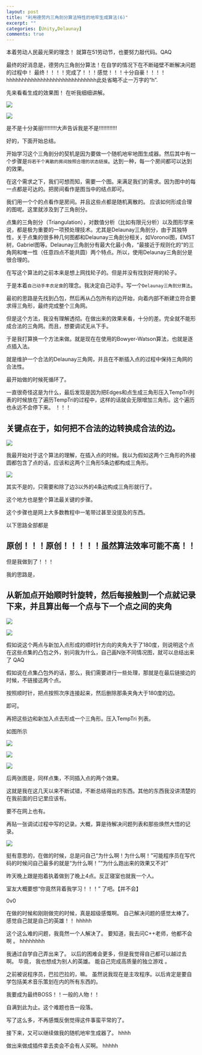 ```yaml
---
layout: post
title: "利用德劳内三角剖分算法特性的地牢生成算法(6)"
excerpt: ""
categories: [Unity,Delaunay]
comments: true
---
```

本着劳动人民最光荣的理念！ 就算在51劳动节，也要努力敲代码。QAQ

最终的好消息是，德劳内三角剖分算法！在自学的情况下在不断碰壁不断解决问题的过程中！ 最终！！！！完成了！！！感觉！！！十分自豪！！！！hhhhhhhhhhhhhhhhhhhhhhhhhhhhh此处省略不止一万字的“h”.

先来看看生成的效果图！ 在听我细细讲解。

![](http://imglf1.ph.126.net/I8gw8A7fJpd_6rHrJPPFJg==/6598246244159806456.png)

![](http://imglf0.ph.126.net/Gm7pm0SjLOGZ2916NvtSaA==/4842776974407958434.png)

是不是十分美丽!!!!!!!!!大声告诉我是不是!!!!!!!!!!!!



好的，下面开始总结。

开始学习这个三角剖分的契机是因为要做一个随机地牢地图生成器。然后其中有一个步骤是`将若干个离散的房间按照合理的状态链接`。达到一种，每一个房间都可以达到的效果。

在这个需求之下，我们可想而知，需要一个图。来满足我们的需求。因为图中的每一点都是可达的。把房间看作是图当中的结点即可。

我们用一个个的点看作是房间。并且这些点都是随机离散的。 应该如何形成合理的图呢。这里就涉及到了三角剖分。

点集的三角剖分（Triangulation），对数值分析（比如有限元分析）以及图形学来说，都是极为重要的一项预处理技术。尤其是Delaunay三角剖分，由于其独特性，关于点集的很多种几何图都和Delaunay三角剖分相关，如Voronoi图，EMST树，Gabriel图等。Delaunay三角剖分有最大化最小角，“最接近于规则化的“的三角网和唯一性（任意四点不能共圆）两个特点。所以，使用Delaunay三角剖分是很合理的。



在写这个算法的之前本来是想上网找轮子的。但是并没有找到好用的轮子。

于是本着`自己动手丰衣足食`的理念。我决定自己动手。写一个`Delaunay三角剖分算法`。

最初的思路是先找到凸包，然后再从凸包所有的边开始，向着内部不断建立符合要求得三角形，最终完成整个三角网。

但是这个方法，我没有理解透彻。在做出来的效果来看，十分的差。完全就不能形成合法的三角网。而且，想要调试无从下手。

于是我打算换一个方法来做。就是现在在使用的Bowyer-Watson算法，也就是逐点插入法。

就是维护一个合法的Delaunay三角网，并且在不断插入点的过程中保持三角网的合法性。

最开始做的时候死循环了。

一直很奇怪这是为什么，最后发现是因为把Edges和点生成三角形压入TempTri列表的时候放在了遍历TempTri的过程中，这样的话就会无限增加三角形。这个遍历也永远不会停下来。 ！！！

## 关键点在于，如何把不合法的边转换成合法的边。

![](http://imglf1.ph.126.net/tJsgHbk12q8GpA8whFwLrA==/4846999099058708911.jpg)

我最开始对于这个算法的理解，在插入点的时候。我以为假如这两个三角形的外接圆都包含了点的话，应该和这两个三角形5条边都构成三角形。

![](http://imglf2.ph.126.net/lW4Y6aWfqwrimZPmOzBd3w==/1158832479218930837.png)

其实不是的，只需要和除了边3以外的4条边构成三角形就行了。



这个地方也是整个算法最关键的步骤。

这个步骤也是网上大多数教程中一笔带过甚至没提及的东西。

以下思路全部都是
## 原创！！！原创！！！！！虽然算法效率可能不高！！

但是我做到了！！！

我的思路是，
## 从新加点开始顺时针旋转，然后每接触到一个点就记录下来，并且算出每一个点与下一个点之间的夹角

![](http://imglf0.ph.126.net/Teg-T10CYdceZLXrRJ7eLQ==/6598281428531906634.png)

![](http://imglf2.ph.126.net/wRIN01cr0Waxjm0ptOQAAQ==/6598281428531906639.png)

假如说这个两点与新加入点形成的顺时针方向的夹角大于了180度，则说明这个点在这些点集的凸包之外，别问我为什么，自己画N张不同情况图，就可以总结出来了 QAQ

假如说在点集凸包外的话，那么，我们需要进行一些处理，那就是在最后链接边的时候，不链接这两个点。



按照顺时针，把点按照次序连接起来，然后删除那条夹角大于180度的边。

即可。

再把这些边和新加入点去形成一个三角形。压入TempTri 列表。

如图所示

![](http://imglf1.ph.126.net/fu9mudIVjkW-SjgXhxlYOQ==/6598150586648192629.png)

![](http://imglf1.ph.126.net/Ldp4e9DLUcaWaYe1nToQIA==/1157706579312072034.png)

![](http://imglf1.ph.126.net/fO63qicLocZSS1agzX2fbw==/6598191268578420286.png)

后两张图是，同样点集，不同插入点的两个效果。

这就是我在这几天以来不断试错，不断总结得出的东西。其他的东西我没讲清楚的在我前面的日记里应该有。

要不在网上也有。

再贴一张调试过程中写的记录。大概，算是待解决问题列表和那些焕然大悟的记录。

![](http://imglf0.ph.126.net/i5M5FinIs7vWvykp5Q01hQ==/202099033380087765.png)

挺有意思的，在做的时候，总是问自己“为什么啊！为什么啊！”可能程序员在写代码的时候问自己最多的就是“为什么啊！”“为什么跑出来的效果又不对”

昨天晚上跟是抱着执着做到了晚上4点。反正寝室也就我一个人。

室友大概要想“你竟然背着我学习！！！” 了吧。【并不会】

0v0

在做的时候和刚刚做完的时候，真是超级感慨啊。 自己解决问题的感觉太棒了。感觉自己就是自己的英雄！！ hhhhh

这个这么难的问题，我竟然一个人解决了。 要知道，我去问C++老师，他都不会啊 。 hhhhhhhh

我通过自学自己弄出来了。 以后的困难会更多，但是我觉得自己都可以越过去啊。 毕竟， 我也想成为别人的英雄。 能自己完成高质量的独立游戏 。

之前被说程序员，巴拉巴拉的，嘛。 虽然说我现在是主攻程序。以后肯定是要自学包括美术音乐策划在内的所有东西的。

我要成为最终BOSS！！一般的人物！！

自满到此为止。这个难题也告一段落。

写了这么多，不再感慨反倒觉得这件事蛮平常的了。



接下来，又可以继续做我的随机地牢生成器了。 hhhh

做出来做成插件拿去卖会不会有人买啊。 hhhhh
